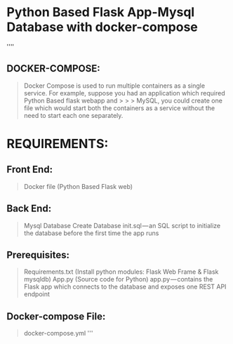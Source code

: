 # Python Based Flask App-Mysql Database with docker-compose
''''
## DOCKER-COMPOSE:
> Docker Compose is used to run multiple containers as a single service. For example, suppose you had an application which required Python Based flask webapp and > > > MySQL, you could create one file which would start both the containers as a service without the need to start each one separately.
# REQUIREMENTS:
## Front End:	
>	Docker file (Python Based Flask web)
## Back End:	
> Mysql Database Create Database init.sql — an SQL script to initialize the database before the first time the app runs
## Prerequisites:
> Requirements.txt (Install python modules: Flask Web Frame & Flask mysqldb)
> App.py (Source code for Python) app.py — contains the Flask app which connects to the database and exposes one REST API endpoint
## Docker-compose File:
> docker-compose.yml
'''

